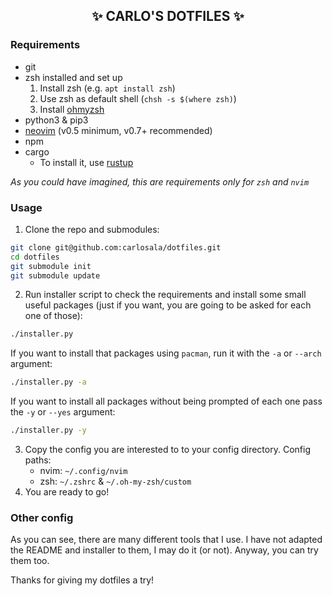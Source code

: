 <h2 align="center">✨ CARLO'S DOTFILES ✨</h2>

### Requirements

- git
- zsh installed and set up
  1. Install zsh (e.g. `apt install zsh`)
  2. Use zsh as default shell (`chsh -s $(where zsh)`)
  3. Install [ohmyzsh](https://ohmyz.sh)
- python3 & pip3
- [neovim](https://neovim.io) (v0.5 minimum, v0.7+ recommended)
- npm
- cargo
  - To install it, use [rustup](https://rustup.rs)

_As you could have imagined, this are requirements only for `zsh` and `nvim`_

### Usage

1. Clone the repo and submodules:

```sh
git clone git@github.com:carlosala/dotfiles.git
cd dotfiles
git submodule init
git submodule update
```

2. Run installer script to check the requirements and install some small useful packages (just if you want, you are going to be asked for each one of those):

```sh
./installer.py
```

If you want to install that packages using `pacman`, run it with the `-a` or `--arch` argument:

```sh
./installer.py -a
```

If you want to install all packages without being prompted of each one pass the `-y` or `--yes` argument:

```sh
./installer.py -y
```

3. Copy the config you are interested to to your config directory. Config paths:
   - nvim: `~/.config/nvim`
   - zsh: `~/.zshrc` & `~/.oh-my-zsh/custom`
4. You are ready to go!

### Other config

As you can see, there are many different tools that I use. I have not adapted the README and installer to them, I may do it (or not). Anyway, you can try them too.

Thanks for giving my dotfiles a try!
